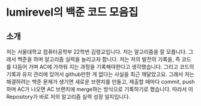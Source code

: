 # lumirevel의 백준 코드 모음집

## 소개
저는 서울대학교 컴퓨터공학부 22학번 김령교입니다.
저는 알고리즘을 잘 모릅니다. 그래서 백준을 하며 알고리즘 실력을 늘리고자 합니다.
저는 저의 발전의 기록을, 즉 코드를 다듬어 가며 AC에 가까워 지는 과정을 기록해야한다고 생각했습니다. 그리고 코드의 기록과 유지 관리에 있어서 github만한 게 없다는 사실을 최근 깨달았고요.
그래서 저는 해결하려는 백준 문제가 생기면 새로운 브랜치를 만들고, 제출할 때마다 commit, push하며 AC가 나오면 AC 브랜치에 merge하는 방식으로 기록하기로 했습니다.
따라서 이 Repository가 바로 저의 알고리즘 실력 성장 일지입니다.
